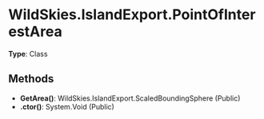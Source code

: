 ﻿# WildSkies.IslandExport.PointOfInterestArea

**Type**: Class

## Methods

- **GetArea()**: WildSkies.IslandExport.ScaledBoundingSphere (Public)
- **.ctor()**: System.Void (Public)

